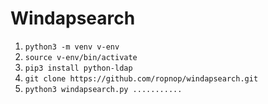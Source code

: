 # Windapsearch
1. `python3 -m venv v-env`
2. `source v-env/bin/activate`
3. `pip3 install python-ldap`
4. `git clone https://github.com/ropnop/windapsearch.git`
5. `python3 windapsearch.py ...........`
